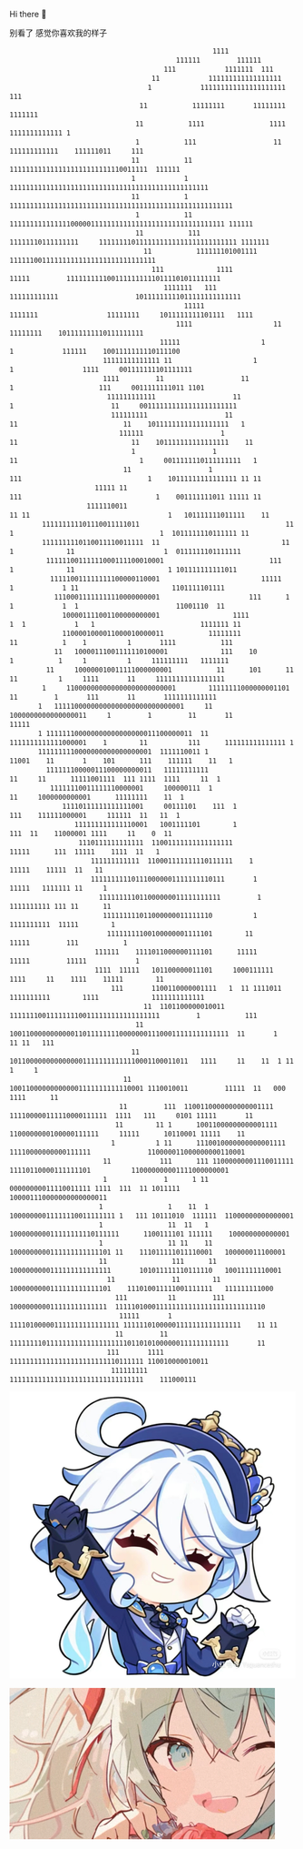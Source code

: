  Hi there 👋
<!--
**AHUA-Official/AHUA-Official** is a ✨ _special_ ✨ repository because its `README.md` (this file) appears on your GitHub profile.
Here are some ideas to get you started:
- 🔭 I’m currently working on ...
- 🌱 I’m currently learning ...
- 👯 I’m looking to collaborate on ...
- 🤔 I’m looking for help with ...
- 💬 Ask me about ...
- 📫 How to reach me: ...
- 😄 Pronouns: ...
- ⚡ Fun fact: ...
  -->
别看了   感觉你喜欢我的样子
                                                                                                                                                      
                                                      1111                                                                                            
                                             111111         111111                                                                                    
                                          111            1111111  111                                                                                 
                                       11            111111111111111111                                                                               
                                      1            111111111111111111111                                   111                                        
                                    11           11111111       11111111                                1111111                                       
                                   11           1111                1111                       1111111111111 1                                        
                                   1           111                   11      111111111111    111111011     111                                        
                                  11           11                    1111111111111111111111111110011111  111111                                       
                                  1            1                 1111111111111111111111111111111111111111111111111                                    
                                  11           1              1111111111111111111111111111111111111111111111111111111                                 
                                   1           11           11111111111111100000111111111111111111111111111111111 111111                              
                                   11           111       11111110111111111     1111111101111111111111111111111111 1111111                            
                                     11           111111101001111                      111111001111111111111111111111111111                           
                                       111             1111                     11111         11111111110011111111110111101011111111                  
                                          1111111   111                    111111111111                   10111111111011111111111111                  
                                               11111                   1111111                 11111111     1011111111101111   1111                   
                                             1111                    11                          11111111    101111111110111111111                    
                                         11111                    1                    1            111111    1001111111110111100                     
                           11111111111111 11                    1                    1                 1111     001111111101111111                    
                           1111         11                   11                    1                     111     0011111111011 1101                   
                            111111111111                   11                     1                        11     001111111111111111111111            
                             111111111                   11                     11                          11    10111111111111111111   1            
                               111111                   1                      11                            11    101111111111111111    11           
                                  1                   1                       11                              1     0011111110111111111   1           
                                11                   1                       111                               1    10111111111111111 11 11           
                         11111 11                                           111                                 1    001111111011 11111 11            
                       1111110011                                         11 11                                  1   101111111011111    11            
            111111111101110011111011                                    11   1                                    1  1011111110111111 11              
            1111111110110011110011111  11                              11    1             11                      1  0111111101111111                
             11111100111111000111100010001                          111      1             11                       1 101111111111011                 
              111110011111111100000110001                         11111      1            1 11                       1101111101111                    
               11100011111111110000000001                      111      1    1            1  1                        11001110  11                    
                 100001111001100000000001                  1111           1  1            1   1                          1111111 11                   
                 1100001000011000010000011           11111111                11           1    1          1       1111           111                  
               11   10000111001111110100001             111    10             1           1     1          1     111111111   1111111                  
             11     100000010011111000000001           11      101      11    11          1     1111       11     11111111111111111                   
            1     110000000000000000000000001        11111111000000001101      11         1       111       11       1111111111111                    
           1   11111000000000000000000000000001     11  1000000000000000011     1         1         11       11             11111                     
           1 111111100000000000000000011100000011  11     1111111111111000001    1        11          111      111111111111111 1                      
           1111111110000000000000000001  1111110011 1                    11001    11       1    101      111    111111    11   1                      
             11111110000011100000000011   11111111111                       11     11      11111001111  111 1111  1111     11  1                      
              11111110011111110000001     100000111  1                               11     1000000000001      11111111    11  1                      
                 11110111111111111001     00111101    111  1                          111    111111000001     111111  11   11  1                      
                    111111111111110001   1001111101        1                             111  11    11000001 1111     11    0  11                     
                     1110111111111111  11001111111111111111                                 11111      111  11111    1111  11   1                     
                        111111111111  110001111111110111111    1                                           11111    11111  11   11                    
                        111111111101110000001111111110111       1                                         11111   1111111 11     1                    
                          111111111011000000011111111111         1                                        1111111111 111 11      11                   
                           111111111011000000011111110          1                                        1111111111  11111        1                   
                            11111111100100000001111101        11                                       11111         111           1                  
                         111111    1111011000000111101      11111                                    11111         11111            1                 
                         1111  11111   101100000011101     1000111111                            1111     11    1111    11111        11               
                             111       1100110000001111   1  11 1111011                  1111111111        1111             1111111111111             
                                     11  1101100000010011     1111111001111111100111111111111111111         1           111                           
                                   11      100110000000000011011111111000000011100011111111111111  11       1      11 11   111                        
                                  11         10110000000000000011111111111110001100011011   1111     11    11  1 11     1     1                       
                                11            100110000000000001111111111110001 1110010011         11111  11   000   1111      11                     
                               11         111  1100110000000000001111 111100000111110000111111  1111   111     0101 11111       11                    
                              11        11 1      10011000000000001111  1100000000100000111111     11111      10110001 11111    11                    
                             1          1 11      1110010000000000001111 11110000000000111111              110000011000000000110001                   
                           11            111      111 11000000001110011111 11110110000111111101          110000000001111000000001                     
                           1              1      1 11   00000000011110011111 1111  111  11 1011111     100001110000000000000011                       
                          1                1    11  1   10000000011111110011111111 1   111 10111010  111111  11000000000000001                        
                          1                11  11   1   100000000011111111110111111      1100111101 111111    100000000000001                         
                          1                11 11    11   1000000000111111111111101 11    111011111011110001   100000011100001                         
                          11                111      11  1000000000111111111111111       101011111110111110   10011111110001                          
                            11              11        11  1000000000111111111111101    111010011111001111111   111111111000                           
                              111          11         111  100000000011111111111111  1111101000111111111111111111111111110                            
                               11111       1            111101000001111111111111111 11111101000001111111111111111    11 11                            
                              11         11               111111110111111111111111111110110101000000111111111111       11                             
                            111       1111                   111111111111111111111111110111111 110010000010011                                        
                             111111111                       111111111111111111111111111111111    111000111                                           
                                                                                                                                                      



![屏幕截图 2023-09-28 160238](https://github.com/AHUA-Official/AHUA-Official/blob/main/assets/Camera_XHS_17211114234681040g00830oobbbi83g1040rh.jpg)

![屏幕截图 2023-09-28 160238](https://github.com/AHUA-Official/AHUA-Official/blob/main/assets/%E5%B1%8F%E5%B9%95%E6%88%AA%E5%9B%BE%202023-09-28%20160238.png)
